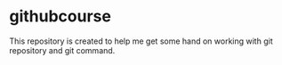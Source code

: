 # githubcourse
This repository is created to help me get some hand on working with git repository and git command.
